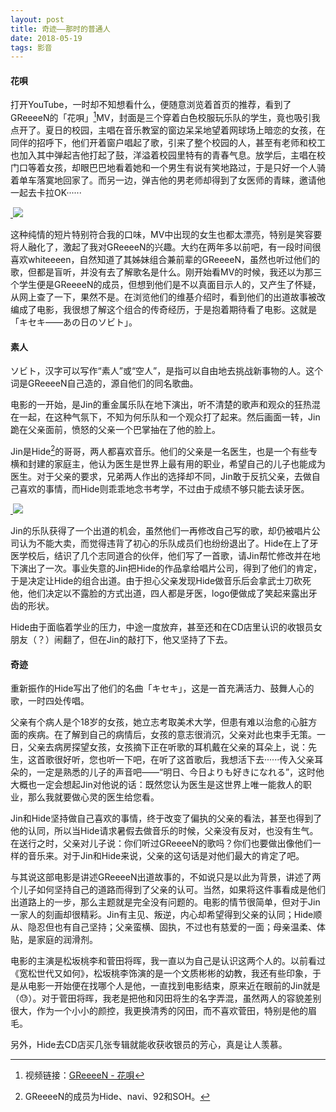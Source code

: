 ```yaml
---
layout: post
title: 奇迹——那时的普通人
date: 2018-05-19
tags: 影音
---
```


#### 花唄
打开YouTube，一时却不知想看什么，便随意浏览着首页的推荐，看到了GReeeeN的「花唄」[^1]MV，封面是三个穿着白色校服玩乐队的学生，竟也吸引我点开了。夏日的校园，主唱在音乐教室的窗边呆呆地望着网球场上暗恋的女孩，在同伴的招呼下，他们开着窗户唱起了歌，引来了整个校园的人，甚至有老师和校工也加入其中弹起吉他打起了鼓，洋溢着校园里特有的青春气息。放学后，主唱在校门口等着女孩，却眼巴巴地看着她和一个男生有说有笑地路过，于是只好一个人骑着单车落寞地回家了。而另一边，弹吉他的男老师却得到了女医师的青睐，邀请他一起去卡拉OK······

<a href="https://i.imgur.com/mFPKc4r.png" data-fancybox="juzhao" data-caption="GReeeeN-花唄">
​    <img src="https://i.imgur.com/mSSfaYW.jpg">
</a>

这种纯情的短片特别符合我的口味，MV中出现的女生也都太漂亮，特别是笑容要将人融化了，激起了我对GReeeeN的兴趣。大约在两年多以前吧，有一段时间很喜欢whiteeeen，自然知道了其姊妹组合兼前辈的GReeeeN，虽然也听过他们的歌，但都是盲听，并没有去了解歌名是什么。刚开始看MV的时候，我还以为那三个学生便是GReeeeN的成员，但想到他们是不以真面目示人的，又产生了怀疑，从网上查了一下，果然不是。在浏览他们的维基介绍时，看到他们的出道故事被改编成了电影，我很想了解这个组合的传奇经历，于是抱着期待看了电影。这就是「キセキ——あの日のソビト」。

#### 素人
ソビト，汉字可以写作“素人”或“空人”，是指可以自由地去挑战新事物的人。这个词是GReeeeN自己造的，源自他们的同名歌曲。

电影的一开始，是Jin的重金属乐队在地下演出，听不清楚的歌声和观众的狂热混在一起，在这种气氛下，不知为何乐队和一个观众打了起来。然后画面一转，Jin跪在父亲面前，愤怒的父亲一个巴掌抽在了他的脸上。

Jin是Hide[^2]的哥哥，两人都喜欢音乐。他们的父亲是一名医生，也是一个有些专横和封建的家庭主，他认为医生是世界上最有用的职业，希望自己的儿子也能成为医生。对于父亲的要求，兄弟两人作出的选择却不同，Jin敢于反抗父亲，去做自己喜欢的事情，而Hide则乖乖地念书考学，不过由于成绩不够只能去读牙医。

<a href="https://i.imgur.com/fmQrR6O.png" data-fancybox="juzhao" data-caption="Jin与GReeeeN">
​    <img src="https://i.imgur.com/HJ7PdCT.jpg">
</a>

Jin的乐队获得了一个出道的机会，虽然他们一再修改自己写的歌，却仍被唱片公司认为不能大卖，而觉得违背了初心的乐队成员们也纷纷退出了。Hide在上了牙医学校后，结识了几个志同道合的伙伴，他们写了一首歌，请Jin帮忙修改并在地下演出了一次。事业失意的Jin把Hide的作品拿给唱片公司，得到了他们的肯定，于是决定让Hide的组合出道。由于担心父亲发现Hide做音乐后会拿武士刀砍死他，他们决定以不露脸的方式出道，四人都是牙医，logo便做成了笑起来露出牙齿的形状。

Hide由于面临着学业的压力，中途一度放弃，甚至还和在CD店里认识的收银员女朋友（？）闹翻了，但在Jin的敲打下，他又坚持了下去。

#### 奇迹
重新振作的Hide写出了他们的名曲「キセキ」，这是一首充满活力、鼓舞人心的歌，一时四处传唱。

父亲有个病人是个18岁的女孩，她立志考取美术大学，但患有难以治愈的心脏方面的疾病。在了解到自己的病情后，女孩的意志很消沉，父亲对此也束手无策。一日，父亲去病房探望女孩，女孩摘下正在听歌的耳机戴在父亲的耳朵上，说：先生，这首歌很好听，您也听一下吧，在听了这首歌后，我想活下去······传入父亲耳朵的，一定是熟悉的儿子的声音吧——“明日、今日よりも好きになれる”，这时他大概也一定会想起Jin对他说的话：既然您认为医生是这世界上唯一能救人的职业，那么我就要做心灵的医生给您看。

Jin和Hide坚持做自己喜欢的事情，终于改变了偏执的父亲的看法，甚至也得到了他的认同，所以当Hide请求暑假去做音乐的时候，父亲没有反对，也没有生气。在送行之时，父亲对儿子说：你们听过GReeeeN的歌吗？你们也要做出像他们一样的音乐来。对于Jin和Hide来说，父亲的这句话是对他们最大的肯定了吧。

与其说这部电影是讲述GReeeeN出道故事的，不如说只是以此为背景，讲述了两个儿子如何坚持自己的道路而得到了父亲的认可。当然，如果将这件事看成是他们出道路上的一步，那么主题就是完全没有问题的。电影的情节很简单，但对于Jin一家人的刻画却很精彩。Jin有主见、叛逆，内心却希望得到父亲的认同；Hide顺从、隐忍但也有自己坚持；父亲蛮横、固执，不过也有慈爱的一面；母亲温柔、体贴，是家庭的润滑剂。

电影的主演是松坂桃李和菅田将晖，我一直以为自己是认识这两个人的。以前看过《宽松世代又如何》，松坂桃李饰演的是一个文质彬彬的幼教，我还有些印象，于是从电影一开始便在找哪个人是他，一直找到电影结束，原来近在眼前的Jin就是（😓）。对于菅田将晖，我老是把他和冈田将生的名字弄混，虽然两人的容貌差别很大，作为一个小小的颜控，我更换清秀的冈田，而不喜欢菅田，特别是他的眉毛。

另外，Hide去CD店买几张专辑就能收获收银员的芳心，真是让人羡慕。


[^1]: 视频链接：[GReeeeN - 花唄](https://www.youtube.com/watch?v=nvz6exaaSxA)
[^2]: GReeeeN的成员为Hide、navi、92和SOH。
